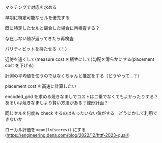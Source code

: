 マッチングで対応を求める

早期に特定可能なセルを優先する

既に特定したセルと競合した場合に再検査する？

存在しない値が返ってきたら再検査

パリティビットを持たせる（！）

近傍を遠くして(measure cost を犠牲にして)勾配を滑らかにする(placement cost を下げる)

計測の平均値を使うのではなくちゃんと推定をする（どうやって…？）

placement cost を高速に計算したい

encoded_grid を求める焼きなましでコストは二乗でなくてもよかったりする？あるいは焼きなましより賢い方法がある？線形計画？

同じセルを何度も check するのはもったいない気がする　どうにかして利用できないか

ローカル評価を `mean(ln(scores))` にする (https://engineering.dena.com/blog/2022/12/httf-2023-qual/)